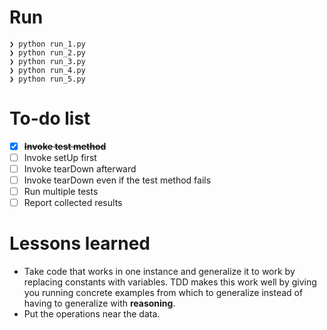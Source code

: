 # Run
```
❯ python run_1.py
❯ python run_2.py
❯ python run_3.py 
❯ python run_4.py 
❯ python run_5.py 
```

# To-do list
- [x] **~~Invoke test method~~**
- [ ] Invoke setUp first
- [ ] Invoke tearDown afterward
- [ ] Invoke tearDown even if the test method fails
- [ ] Run multiple tests
- [ ] Report collected results

# Lessons learned
- Take code that works in one instance and generalize it to work by replacing constants with variables. TDD makes this work well by giving you running concrete examples from which to generalize instead of having to generalize with **reasoning**.
- Put the operations near the data.